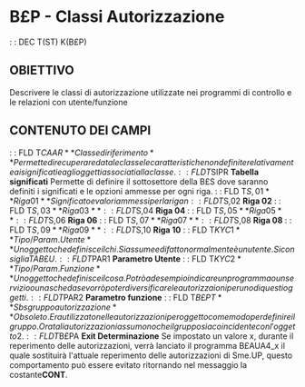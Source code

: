# B£P - Classi Autorizzazione
 :  : DEC T(ST) K(B£P)
## OBIETTIVO
Descrivere le classi di autorizzazione utilizzate nei programmi di controllo e le relazioni con utente/funzione
## CONTENUTO DEI CAMPI
 :  : FLD T$CAAR  **Classe di riferimento**
Permette di recuperare da tale classe le caratteristiche non definite relativamente ai significati e agli oggetti associati alla classe.
 :  : FLD T$SIPR   **Tabella significati**
Permette di definire il sottosettore della B£S dove saranno definiti i significati e le opzioni ammesse per ogni riga.
 :  : FLD T$S,01   **Riga 01**
Significato e valori ammessi per la riga n
 :  : FLD T$S,02   **Riga 02**
 :  : FLD T$S,03   **Riga 03**
 :  : FLD T$S,04   **Riga 04**
 :  : FLD T$S,05   **Riga 05**
 :  : FLD T$S,06   **Riga 06**
 :  : FLD T$S,07   **Riga 07**
 :  : FLD T$S,08   **Riga 08**
 :  : FLD T$S,09   **Riga 09**
 :  : FLD T$S,10   **Riga 10**
 :  : FLD T$KYC1   **Tipo/Param. Utente**
Un oggetto che definisce il chi. Si assume e di fatto normalmente è un utente. Si consiglia TA B£U.
 :  : FLD T$PAR1   **Parametro Utente**
 :  : FLD T$KYC2   **Tipo/Param. Funzione**
Un oggetto che definisce il cosa. Potrò ad esempio indicare un programma o un servizio o una scheda se vorrò poter diversificare le autorizzaioni per uno di questi oggetti.
 :  : FLD T$PAR2   **Parametro funzione**
 :  : FLD T$B£PT   **Sbs gruppo autorizzazione**
Obsoleto. Era utilizzato nelle autorizzazioni per oggetto come modo per definire il gruppo. Ora tali autorizzazioni assumono che il gruppo sia coincidente con l'oggetto 2.
 :  : FLD T$B£PA   **Exit Determinazione**
Se impostato un valore x, durante il reperimento delle autorizzazioni, verrà lanciato il programma B£AUA4_x il quale sostituirà l'attuale reperimento delle autorizzazioni di Sme.UP, questo comportamento può essere evitato ritornando nel messaggio la costante**CONT**.

